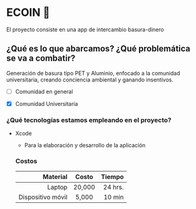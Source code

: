 # ECOIN  🌲
El proyecto consiste en una app de intercambio basura-dinero


##  ¿Qué es lo que abarcamos? ¿Qué problemática se va a combatir? 
Generación de basura tipo PET y Aluminio, enfocado a la comunidad universitaria, creando conciencia ambiental y ganando insentivos. 

- [ ] Comunidad en general
- [X] Comunidad Universitaria


### ¿Qué tecnologías estamos empleando en el proyecto?
* Xcode
  * Para la elaboración y desarrollo de la aplicación 
  
  ### Costos
  |Material | Costo | Tiempo
  |---------:|:-----:| ------:
  |Laptop   |20,000 | 24 hrs. 
  |Dispositivo móvil | 5,000 | 10 min
